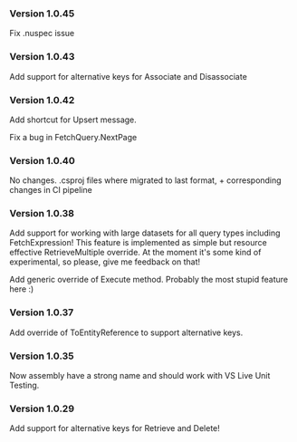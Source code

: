 ### Version 1.0.45
Fix .nuspec issue

### Version 1.0.43
Add support for alternative keys for Associate and Disassociate

### Version 1.0.42
Add shortcut for Upsert message.

Fix a bug in FetchQuery.NextPage

### Version 1.0.40
No changes. .csproj files where migrated to last format, + corresponding changes in CI pipeline

### Version 1.0.38
Add support for working with large datasets for all query types including FetchExpression! This feature is implemented as simple but resource effective RetrieveMultiple override. At the moment it's some kind of experimental, so please, give me feedback on that!

Add generic override of Execute method. Probably the most stupid feature here :)

### Version 1.0.37
Add override of ToEntityReference to support alternative keys.

### Version 1.0.35
Now assembly have a strong name and should work with VS Live Unit Testing.

### Version 1.0.29
Add support for alternative keys for Retrieve and Delete!